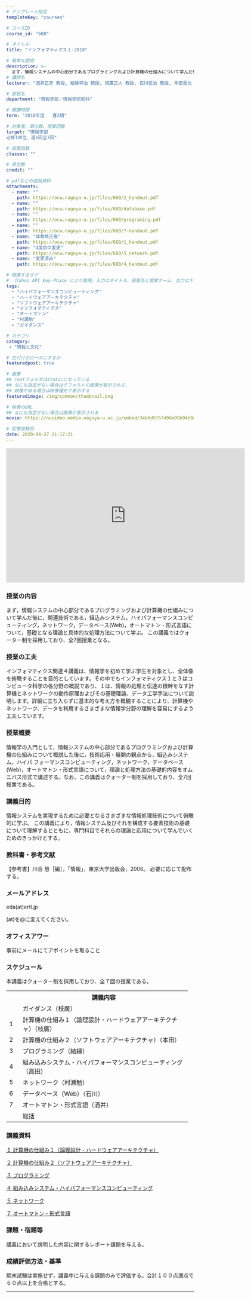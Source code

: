 ```yaml
---
# テンプレート指定
templateKey: "courses"

# コースID
course_id: "680"

# タイトル
title: "インフォマティクス１-2018"

# 簡単な説明
description: >-
  まず，情報システムの中心部分であるプログラミングおよび計算機の仕組みについて学んだ後に，関連技術である，組込みシステム，ハイパフォーマンスコンピューティング，ネットワーク，データベース(Web)，オートマトン・形式言語について，基礎となる理論と具体的な処理方法について学ぶ。 1. ガイダンス（枝廣） 2. 計算機の仕組み１（論理設計・ハードウェアアーキテクチャ）（枝廣） 3. 計算機の仕組み２（ソ ....
# 講師名
lecturer: "酒井正彦 教授, 結縁祥治 教授, 枝廣正人 教授, 石川佳治 教授, 本田晋也 准教授, 高田広章 教授, 村瀬勉 教授"

# 部局名
department: "情報学部／情報学研究科"

# 開講時限
term: "2018年度	春2期"

# 対象者、単位数、授業回数
target: "情報学部
必修1単位、週1回全7回"

# 授業回数
classes: ""

# 単位数
credit: ""

# pdfなどの追加資料
attachments:
  - name: "" 
    path: https://ocw.nagoya-u.jp/files/680/2_handout.pdf
  - name: "" 
    path: https://ocw.nagoya-u.jp/files/680/database.pdf
  - name: "" 
    path: https://ocw.nagoya-u.jp/files/680/programing.pdf
  - name: "" 
    path: https://ocw.nagoya-u.jp/files/680/7-handout.pdf
  - name: "体裁修正後" 
    path: https://ocw.nagoya-u.jp/files/680/1_handout.pdf
  - name: "4度目の変更" 
    path: https://ocw.nagoya-u.jp/files/680/5_network.pdf
  - name: "変更済み" 
    path: https://ocw.nagoya-u.jp/files/680/4_handout.pdf

# 関連するタグ
# （Yahoo API Key-Phase により取得。入力はタイトル、部局名と授業ホーム、出力はキーフレーズ（tags））
tags:
  - "ハイパフォーマンスコンピューティング"
  - "ハードウェアアーキテクチャ"
  - "ソフトウェアアーキテクチャ"
  - "インフォマティクス"
  - "オートマトン"
  - "村瀬勉"
  - "ガイダンス"

# カテゴリ
category:
 - "情報と文化"

# 色付けのロールにするか
featuredpost: true

# 画像
## rootフォルダはstaticになっている
## なにも指定がない場合はデフォルトの画像が表示される
## 映像がある場合は映像優先で表示する
featuredimage: /img/common/thumbnail.png

# 映像のURL
## なにも指定がない場合は画像が表示される
movie: https://nuvideo.media.nagoya-u.ac.jp/embed/34b6d5f57d0da05b94b9a026b34ce25ffa286172

# 記事投稿日
date: 2020-04-27 21:17:21
---
```


<iframe src="https://nuvideo.media.nagoya-u.ac.jp/embed/34b6d5f57d0da05b94b9a026b34ce25ffa286172" width="640" height="360" frameborder="0" allowfullscreen></iframe>


### 授業の内容

まず，情報システムの中心部分であるプログラミングおよび計算機の仕組みについて学んだ後に，関連技術である，組込みシステム，ハイパフォーマンスコンピューティング，ネットワーク，データベース(Web)，オートマトン・形式言語について，基礎となる理論と具体的な処理方法について学ぶ。
この講義ではクォーター制を採用しており、全7回授業となる。






### 授業の工夫


インフォマティクス関連４講義は、情報学を初めて学ぶ学生を対象とし、全体像を俯瞰することを目的としています。その中でもインフォマティクス１と３はコンピュータ科学の各分野の概説であり、１は、情報の処理と伝達の根幹をなす計算機とネットワークの動作原理およびその基礎理論、データ工学手法について説明します。詳細に立ち入らずに基本的な考え方を概観することにより、計算機やネットワーク、データを利用するさまざまな情報学分野の理解を容易にするよう工夫しています。





### 授業概要

<p>
情報学の入門として，情報システムの中心部分であるプログラミングおよび計算機の仕組みについて概説した後に，技術応用・展開の観点から，組込みシステム，ハイパ フォーマンスコンピューティング，ネットワーク，データベース(Web)，オートマトン・形式言語について，理論と処理方法の基礎的内容をオムニバス形式で講述する。なお、この講義はクォーター制を採用しており、全7回授業である。
</p>

### 講義目的

<p>
情報システムを実現するために必要となるさまざまな情報処理技術について俯瞰的に学ぶ。
この講義により，情報システム及びそれを構成する要素技術の基礎について理解するとともに，専門科目でそれらの理論と応用について学んでいくためのきっかけとする。
</p>

### 教科書・参考文献

<p>
【参考書】川合 慧［編］，「情報」，東京大学出版会，2006。
必要に応じて配布する。
</p>

### メールアドレス

<p>
eda(at)ertl.jp
</p>
<p>
(at)を@に変えてください。
</p>

### オフィスアワー

<p>
事前にメールにてアポイントを取ること
</p>



<h3>スケジュール</h3>
<p>
本講義はクォーター制を採用しており、全７回の授業である。
</p>
<table class="basic" width="455">
<tr>
<th width="20" class="center"></th>
<th width="435" class="center">講義内容</th>
</tr>
<tr>
<td width="20" class="center"></td>
<td width="435" class="center">ガイダンス（枝廣）</td>
<tr>
</tr>
<td width="20" class="center">1</td>
<td width="435" class="center">計算機の仕組み１（論理設計・ハードウェアアーキテクチャ）（枝廣）</td>
<tr>
</tr>
<td width="20" class="center">2</td>
<td width="435" class="center">計算機の仕組み２（ソフトウェアアーキテクチャ）（本田）</td>
<tr>
</tr>
<td width="20" class="center">3</td>
<td width="435" class="center">プログラミング（結縁）</td>
<tr>
</tr>
<td width="20" class="center">4</td>
<td width="435" class="center">組み込みシステム・ハイパフォーマンスコンピューティング（高田）</td>
<tr>
</tr>
<td width="20" class="center">5</td>
<td width="435" class="center">ネットワーク（村瀬勉） </td>
<tr>
</tr>
<td width="20" class="center">6</td>
<td width="435" class="center">データベース（Web）（石川）</td>
<tr>
</tr>
<tr>
<td width="20" class="center">7</td>
<td width="435" class="center">オートマトン・形式言語（酒井）</td>
<tr>
</tr>
<td width="20" class="center"></td>
<td width="435" class="center">総括</td>
</td>
</tr>
</table>



### 講義資料
[１ 計算機の仕組み１（論理設計・ハードウェアアーキテクチャ）](https://ocw.nagoya-u.jp/files/680/1_handout.pdf) 

[２ 計算機の仕組み２（ソフトウェアアーキテクチャ）](https://ocw.nagoya-u.jp/files/680/2_handout.pdf) 

[３ プログラミング](https://ocw.nagoya-u.jp/files/680/programing.pdf) 

[４ 組み込みシステム・ハイパフォーマンスコンピューティング](https://ocw.nagoya-u.jp/files/680/4_handout.pdf) 

[５ ネットワーク](https://ocw.nagoya-u.jp/files/680/5_network.pdf) 

[](https://ocw.nagoya-u.jp/files/680/database.pdf) 

[７ オートマトン・形式言語](https://ocw.nagoya-u.jp/files/680/7-handout.pdf) 



### 課題・宿題等
<p>
講義において説明した内容に関するレポート課題を与える。
</p>


### 成績評価方法・基準
<p>
期末試験は実施せず，講義中に与える課題のみで評価する。合計１００点満点で６０点以上を合格とする。
</p>



-----